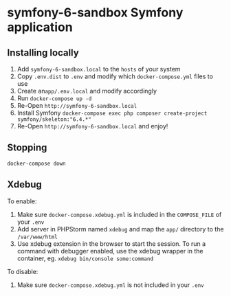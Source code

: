 symfony-6-sandbox Symfony application
============================

## Installing locally

1. Add `symfony-6-sandbox.local` to the `hosts` of your system
2. Copy `.env.dist` to `.env` and modify which `docker-compose.yml` files to use
3. Create an`app/.env.local` and modify accordingly
4. Run `docker-compose up -d`
5. Re-Open `http://symfony-6-sandbox.local`
6. Install Symfony `docker-compose exec php composer create-project symfony/skeleton:"6.4.*"`
7. Re-Open `http://symfony-6-sandbox.local` and enjoy!

## Stopping

`docker-compose down`


## Xdebug

To enable:

1. Make sure `docker-compose.xdebug.yml` is included in the `COMPOSE_FILE` of your `.env`
2. Add server in PHPStorm named `xdebug` and map the `app/` directory to the `/var/www/html`
3. Use xdebug extension in the browser to start the session. To run a command with debugger 
   enabled, use the xdebug wrapper in the container, eg. `xdebug bin/console some:command`

To disable:

1. Make sure `docker-compose.xdebug.yml` is not included in your `.env`

